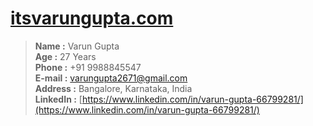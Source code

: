 # [itsvarungupta.com](http://itsvarungupta.com)

> <b>Name :</b>  Varun Gupta <br/>
> <b>Age :</b> 27 Years <br/>
> <b>Phone :</b> +91 9988845547 <br/>
> <b>E-mail :</b> varungupta2671@gmail.com <br/>
> <b>Address :</b> Bangalore, Karnataka, India <br/>
> <b>LinkedIn :</b> [https://www.linkedin.com/in/varun-gupta-66799281/](https://www.linkedin.com/in/varun-gupta-66799281/)
